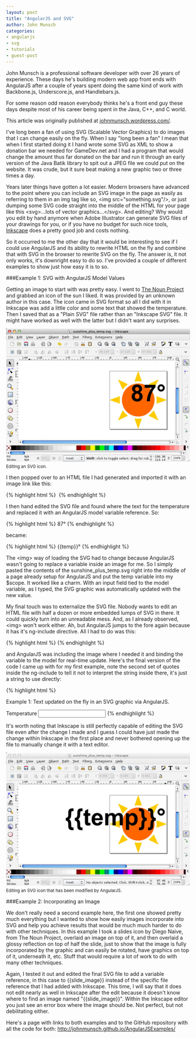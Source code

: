 ```yaml
---
layout: post
title: "AngularJS and SVG"
author: John Munsch
categories:
- angularjs
- svg
- tutorials
- guest-post
---
```


<div class="intro">
  <p>John Munsch is a professional software developer with over 26 years of experience. These days he's building modern web app front ends with AngularJS after a couple of years spent doing the same kind of work with Backbone.js, Underscore.js, and Handlebars.js.</p>
  <p>For some reason odd reason everybody thinks he's a front end guy these days despite most of his career being spent in the Java, C++, and C world.</p>
  <p>This article was originally published at <a href="http://johnmunsch.wordpress.com/2013/06/03/changeable-vector-graphics-with-svg-and-angularjs/">johnmunsch.wordpress.com/</a>.</p>
</div>

I've long been a fan of using SVG (Scalable Vector Graphics) to do images that I can change easily on the fly. When I say "long been a fan" I mean that when I first started doing it I hand wrote some SVG as XML to show a donation bar we needed for GameDev.net and I had a program that would change the amount thus far donated on the bar and run it through an early version of the Java Batik library to spit out a JPEG file we could put on the website. It was crude, but it sure beat making a new graphic two or three times a day.

Years later things have gotten a lot easier. Modern browsers have advanced to the point where you can include an SVG image in the page as easily as referring to them in an img tag like so, &lt;img src="something.svg"/&gt;, or just dumping some SVG code straight into the middle of the HTML for your page like this &lt;svg&gt;...lots of vector graphics...&lt;/svg&gt;. And editing? Why would you edit by hand anymore when Adobe Illustrator can generate SVG files of your drawings for you, or if you have no budget for such nice tools, <a href="http://inkscape.org/">Inkscape</a> does a pretty good job and costs nothing.

So it occurred to me the other day that it would be interesting to see if I could use AngularJS and its ability to rewrite HTML on the fly and combine that with SVG in the browser to rewrite SVG on the fly. The answer is, it not only works, it's downright easy to do so. I've provided a couple of different examples to show just how easy it is to so.

###Example 1: SVG with AngularJS Model Values

Getting an image to start with was pretty easy. I went to <a href="http://thenounproject.com/">The Noun Project</a> and grabbed an icon of the sun I liked. It was provided by an unknown author in this case. The icon came in SVG format so all I did with it in Inkscape was add a little color and some text that showed the temperature. Then I saved that as a "Plain SVG" file rather than an "Inkscape SVG" file. It might have worked as well with the latter but I didn't want any surprises.

<div class="image">
  <img src="/images/posts/inkscape-editing-svg-icon.png" alt="" />
  <small>Editing an SVG icon.</small>
</div>

I then popped over to an HTML file I had generated and imported it with an image link like this:

{% highlight html %}
<img alt="" src="images/sunshine_plus_temp.svg" />
{% endhighlight %}

I then hand edited the SVG file and found where the text for the temperature and replaced it with an AngularJS model variable reference. So:

{% highlight html %}
<tspan sodipodi:role="line" id="tspan4542" x="97.124313" y="52.063747">87°</tspan>
{% endhighlight %}

became:

{% highlight html %}
<tspan sodipodi:role="line" id="tspan4542" x="97.124313" y="52.063747">{{temp}}°</tspan>
{% endhighlight %}

The &lt;img&gt; way of loading the SVG had to change because AngularJS wasn't going to replace a variable inside an image for me. So I simply pasted the contents of the sunshine_plus_temp.svg right into the middle of a page already setup for AngularJS and put the temp variable into my $scope. It worked like a charm. With an input field tied to the model variable, as I typed, the SVG graphic was automatically updated with the new value.

My final touch was to externalize the SVG file. Nobody wants to edit an HTML file with half a dozen or more embedded lumps of SVG in there. It could quickly turn into an unreadable mess. And, as I already observed, &lt;img&gt; won't work either. Ah, but AngularJS jumps to the fore again because it has it's ng-include directive. All I had to do was this:

{% highlight html %}
<span ng-include="'images/sunshine_plus_temp.svg'"></span>
{% endhighlight %}

and AngularJS was including the image where I needed it and binding the variable to the model for real-time update. Here's the final version of the code I came up with for my first example, note the second set of quotes inside the ng-include to tell it not to interpret the string inside there, it's just a string to use directly:

{% highlight html %}
  <div>
    <p>Example 1: Text updated on the fly in an SVG graphic via AngularJS.</p>
    <span ng-include="'images/sunshine_plus_temp.svg'"></span>
  </div>
  <label>Temperature</label> <input type="text" ng-model="temp"/>
{% endhighlight %}

It's worth noting that Inkscape is still perfectly capable of editing the SVG file even after the change I made and I guess I could have just made the change within Inkscape in the first place and never bothered opening up the file to manually change it with a text editor.

<div class="image">
  <img src="/images/posts/inkscape-editing-modified-svg-icon.png" alt="" />
  <small>Editing an SVG icon that has been modified by AngularJS.</small>
</div>

###Example 2: Incorporating an Image

We don't really need a second example here, the first one showed pretty much everything but I wanted to show how easily images incorporate into SVG and help you achieve results that would be much much harder to do with other techniques. In this example I took a slides icon by Diego Naive, from The Noun Project, overlaid an image on top of it, and then overlaid a glossy reflection on top of half the slide, just to show that the image is fully incorporated by the graphic and can easily be rotated, have graphics on top of it, underneath it, etc. Stuff that would require a lot of work to do with many other techniques.

Again, I tested it out and edited the final SVG file to add a variable reference, in this case to {{slide_image}} instead of the specific file reference that I had added with Inkscape. This time, I will say that it does not edit nearly as well in Inkscape after the edit because it doesn't know where to find an image named "{{slide_image}}". Within the Inkscape editor you just see an error box where the image should be. Not perfect, but not debilitating either.

Here's a page with links to both examples and to the GitHub repository with all the code for both: <a href="http://johnmunsch.github.io/AngularJSExamples/">http://johnmunsch.github.io/AngularJSExamples/</a>

